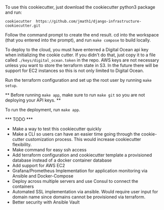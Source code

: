 To use this cookiecutter, just download the cookiecutter python3 package and run:

`cookiecutter  https://github.com/jmath1/django-infrastructure-cookiecutter.git`

Follow the command prompt to create the end result. cd into the workspace (that you entered into the prompt), and run `make compose` to build locally.

To deploy to the cloud, you must have enterred a Digital Ocean api key when initializing the cookie cutter. If you didn't do that, just copy it to a file called `./keys/digital_ocean.token` in the repo. AWS keys are not necessary unless you want to store the terraform state in S3. In the future there will be support for EC2 instances so this is not only limited to Digital Ocean.

Run the terraform configuration and set up the root user by running `make setup`.

** Before running `make app`, make sure to run `make git` so you are not deploying your API keys. **

To run the deployment, run `make app`.

*** TODO ***
* Make a way to test this cookiecutter quickly
* Make a CLI so users can have an easier time going through the cookie-cutter customization process. This would increase cookiecutter flexibility.
* Make command for easy ssh access
* Add terraform configuration and cookiecutter template a provisioned database instead of a docker container database
* Add support for AWS EC2
* Grafana/Prometheus Implementation for application monitoring via Ansible and Docker-Compose
* Deploy across multiple servers and use Consul to connect the containers
* Automated SSL implementation via ansible. Would require user input for domain name since domains cannot be provisioned via terraform.
* Better security with Ansible Vault